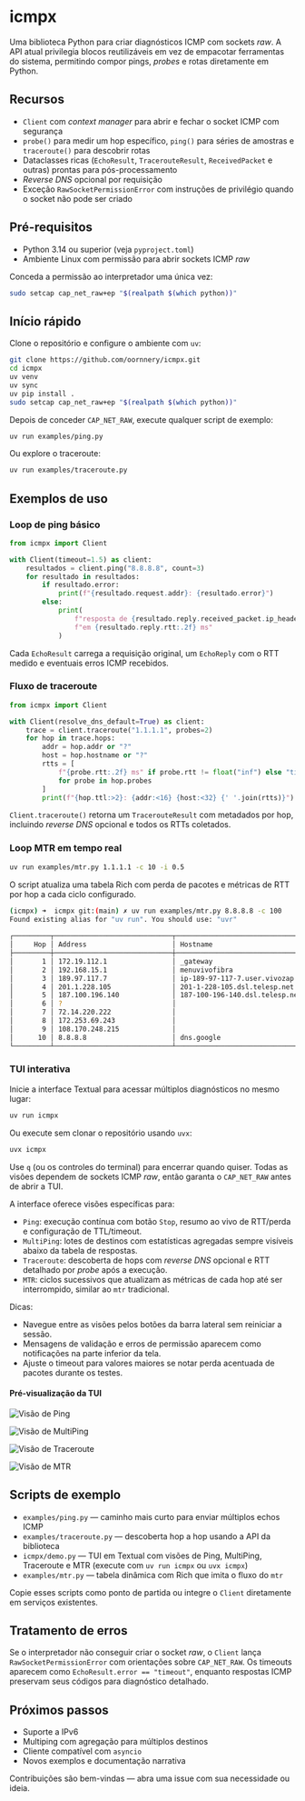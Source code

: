 # icmpx

Uma biblioteca Python para criar diagnósticos ICMP com sockets *raw*. A API atual privilegia blocos reutilizáveis em vez de empacotar ferramentas do sistema, permitindo compor pings, *probes* e rotas diretamente em Python.

## Recursos

- `Client` com *context manager* para abrir e fechar o socket ICMP com segurança
- `probe()` para medir um hop específico, `ping()` para séries de amostras e `traceroute()` para descobrir rotas
- Dataclasses ricas (`EchoResult`, `TracerouteResult`, `ReceivedPacket` e outras) prontas para pós-processamento
- *Reverse DNS* opcional por requisição
- Exceção `RawSocketPermissionError` com instruções de privilégio quando o socket não pode ser criado

## Pré-requisitos

- Python 3.14 ou superior (veja `pyproject.toml`)
- Ambiente Linux com permissão para abrir sockets ICMP *raw*

Conceda a permissão ao interpretador uma única vez:

```bash
sudo setcap cap_net_raw+ep "$(realpath $(which python))"
```

## Início rápido

Clone o repositório e configure o ambiente com `uv`:

```bash
git clone https://github.com/oornnery/icmpx.git
cd icmpx
uv venv
uv sync
uv pip install .
sudo setcap cap_net_raw+ep "$(realpath $(which python))"
```

Depois de conceder `CAP_NET_RAW`, execute qualquer script de exemplo:

```bash
uv run examples/ping.py
```

Ou explore o traceroute:

```bash
uv run examples/traceroute.py
```

## Exemplos de uso

### Loop de ping básico

```python
from icmpx import Client

with Client(timeout=1.5) as client:
    resultados = client.ping("8.8.8.8", count=3)
    for resultado in resultados:
        if resultado.error:
            print(f"{resultado.request.addr}: {resultado.error}")
        else:
            print(
                f"resposta de {resultado.reply.received_packet.ip_header.src_addr} "
                f"em {resultado.reply.rtt:.2f} ms"
            )
```

Cada `EchoResult` carrega a requisição original, um `EchoReply` com o RTT medido e eventuais erros ICMP recebidos.

### Fluxo de traceroute

```python
from icmpx import Client

with Client(resolve_dns_default=True) as client:
    trace = client.traceroute("1.1.1.1", probes=2)
    for hop in trace.hops:
        addr = hop.addr or "?"
        host = hop.hostname or "?"
        rtts = [
            f"{probe.rtt:.2f} ms" if probe.rtt != float("inf") else "timeout"
            for probe in hop.probes
        ]
        print(f"{hop.ttl:>2}: {addr:<16} {host:<32} {' '.join(rtts)}")
```

`Client.traceroute()` retorna um `TracerouteResult` com metadados por hop, incluindo *reverse DNS* opcional e todos os RTTs coletados.

### Loop MTR em tempo real

```bash
uv run examples/mtr.py 1.1.1.1 -c 10 -i 0.5
```

O script atualiza uma tabela Rich com perda de pacotes e métricas de RTT por hop a cada ciclo configurado.

```bash
(icmpx) ➜  icmpx git:(main) ✗ uv run examples/mtr.py 8.8.8.8 -c 100
Found existing alias for "uv run". You should use: "uvr"
                                                                                       MTR to 8.8.8.8
┌─────────┬─────────────────────────────┬──────────────────────────────────────────────────────────────┬──────────┬──────────┬──────────────┬────────────┬───────────┬──────────┬──────────┐
│     Hop │ Address                     │ Hostname                                                     │     Sent │     Recv │       Loss % │       Last │       Avg │     Best │    Worst │
├─────────┼─────────────────────────────┼──────────────────────────────────────────────────────────────┼──────────┼──────────┼──────────────┼────────────┼───────────┼──────────┼──────────┤
│       1 │ 172.19.112.1                │ _gateway                                                     │      100 │      100 │          0.0 │       0.69 │      0.53 │     0.30 │     5.53 │
│       2 │ 192.168.15.1                │ menuvivofibra                                                │      100 │      100 │          0.0 │       3.52 │      5.46 │     3.07 │    37.70 │
│       3 │ 189.97.117.7                │ ip-189-97-117-7.user.vivozap.com.br                          │      100 │      100 │          0.0 │       7.77 │      9.46 │     5.46 │    30.08 │
│       4 │ 201.1.228.105               │ 201-1-228-105.dsl.telesp.net.br                              │      100 │      100 │          0.0 │       9.13 │      9.58 │     4.53 │    28.16 │
│       5 │ 187.100.196.140             │ 187-100-196-140.dsl.telesp.net.br                            │      100 │       72 │         28.0 │      13.78 │     11.10 │     4.97 │    41.67 │
│       6 │ ?                           │                                                              │      100 │        0 │        100.0 │          - │         - │        - │        - │
│       7 │ 72.14.220.222               │                                                              │      100 │      100 │          0.0 │       7.78 │     11.94 │     5.76 │    46.18 │
│       8 │ 172.253.69.243              │                                                              │      100 │      100 │          0.0 │      10.51 │     11.85 │     7.07 │    29.55 │
│       9 │ 108.170.248.215             │                                                              │      100 │      100 │          0.0 │      12.49 │     10.69 │     5.80 │    30.14 │
│      10 │ 8.8.8.8                     │ dns.google                                                   │      100 │      100 │          0.0 │       9.79 │     10.79 │     5.82 │    42.93 │
└─────────┴─────────────────────────────┴──────────────────────────────────────────────────────────────┴──────────┴──────────┴──────────────┴────────────┴───────────┴──────────┴──────────┘
```

### TUI interativa

Inicie a interface Textual para acessar múltiplos diagnósticos no mesmo lugar:

```bash
uv run icmpx
```

Ou execute sem clonar o repositório usando `uvx`:

```bash
uvx icmpx
```

Use `q` (ou os controles do terminal) para encerrar quando quiser. Todas as visões dependem de sockets ICMP *raw*, então garanta o `CAP_NET_RAW` antes de abrir a TUI.

A interface oferece visões específicas para:

- `Ping`: execução contínua com botão `Stop`, resumo ao vivo de RTT/perda e configuração de TTL/timeout.
- `MultiPing`: lotes de destinos com estatísticas agregadas sempre visíveis abaixo da tabela de respostas.
- `Traceroute`: descoberta de hops com *reverse DNS* opcional e RTT detalhado por *probe* após a execução.
- `MTR`: ciclos sucessivos que atualizam as métricas de cada hop até ser interrompido, similar ao `mtr` tradicional.

Dicas:

- Navegue entre as visões pelos botões da barra lateral sem reiniciar a sessão.
- Mensagens de validação e erros de permissão aparecem como notificações na parte inferior da tela.
- Ajuste o timeout para valores maiores se notar perda acentuada de pacotes durante os testes.

#### Pré-visualização da TUI

![Visão de Ping](docs/ping_tui.png)

![Visão de MultiPing](docs/multiping_tui.png)

![Visão de Traceroute](docs/traceroute_tui.png)

![Visão de MTR](docs/mtr_tui.png)

## Scripts de exemplo

- `examples/ping.py` — caminho mais curto para enviar múltiplos echos ICMP
- `examples/traceroute.py` — descoberta hop a hop usando a API da biblioteca
- `icmpx/demo.py` — TUI em Textual com visões de Ping, MultiPing, Traceroute e MTR (execute com `uv run icmpx` ou `uvx icmpx`)
- `examples/mtr.py` — tabela dinâmica com Rich que imita o fluxo do `mtr`

Copie esses scripts como ponto de partida ou integre o `Client` diretamente em serviços existentes.

## Tratamento de erros

Se o interpretador não conseguir criar o socket *raw*, o `Client` lança `RawSocketPermissionError` com orientações sobre `CAP_NET_RAW`. Os timeouts aparecem como `EchoResult.error == "timeout"`, enquanto respostas ICMP preservam seus códigos para diagnóstico detalhado.

## Próximos passos

- Suporte a IPv6
- Multiping com agregação para múltiplos destinos
- Cliente compatível com `asyncio`
- Novos exemplos e documentação narrativa

Contribuições são bem-vindas — abra uma issue com sua necessidade ou ideia.
